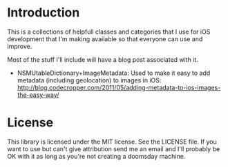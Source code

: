 # Introduction

This is a collections of helpfull classes and categories that I use for iOS development that I'm making available so that everyone can use and improve.

Most of the stuff I'll include will have a blog post associated with it.

* NSMUtableDictionary+ImageMetadata: Used to make it easy to add metadata (including geolocation) to images in iOS: http://blog.codecropper.com/2011/05/adding-metadata-to-ios-images-the-easy-way/

# License

This library is licensed under the MIT license. See the LICENSE file. If you want to use but can't give attribution send me an email and I'll probably be OK with it as long as you're not creating a doomsday machine.

